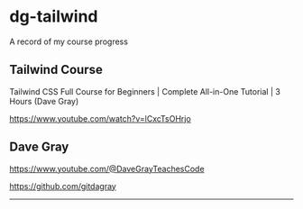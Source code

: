 # dg-tailwind

A record of my course progress

## Tailwind Course

Tailwind CSS Full Course for Beginners | Complete All-in-One Tutorial | 3 Hours (Dave Gray)

https://www.youtube.com/watch?v=lCxcTsOHrjo

## Dave Gray

https://www.youtube.com/@DaveGrayTeachesCode

https://github.com/gitdagray

---
